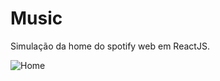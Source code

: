 # Music
Simulação da home do spotify web em ReactJS.

![Home](https://user-images.githubusercontent.com/22685987/147881178-c57e1629-fcd8-4deb-ba56-af85730b51ad.png)
